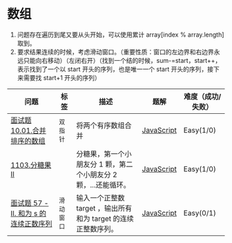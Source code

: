 # 数组

1. 问题存在遍历到尾又要从头开始，可以使用累计 array[index % array.length] 取到。
2. 要求结果连续的时候，考虑滑动窗口。（重要性质：窗口的左边界和右边界永远只能向右移动）（左闭右开）（找到一个结的时候，sum-=start，start++，表示找到了一个以 start 开头的序列，也是唯一一个 start 开头的序列，接下来需要找 start+1 开头的序列）

| 问题                                                                                                                | 标签       | 描述                                                            | 题解                                               | 难度（成功/失败） |
| ------------------------------------------------------------------------------------------------------------------- | ---------- | --------------------------------------------------------------- | -------------------------------------------------- | ----------------- |
| [面试题 10.01.合并排序的数组](https://leetcode-cn.com/problems/sorted-merge-lcci/)                                  | `双指针`   | 将两个有序数组合并                                              | [JavaScript](./面试题10.01.合并排序的数组.js)      | Easy(1/0)         |
| [1103.分糖果 II](https://leetcode-cn.com/problems/distribute-candies-to-people/)                                    |            | 分糖果，第一个小朋友分 1 颗，第二个小朋友分 2 颗，...还能循环。 | [JavaScript](./1103.分糖果II.js)                   | Easy(1/0)         |
| [面试题 57 - II. 和为 s 的连续正数序列](https://leetcode-cn.com/problems/he-wei-sde-lian-xu-zheng-shu-xu-lie-lcof/) | `滑动窗口` | 输入一个正整数 target ，输出所有和为 target 的连续正整数序列。  | [JavaScript](./面试题57-II.和为s的连续正数序列.js) | Easy(0/1)         |
